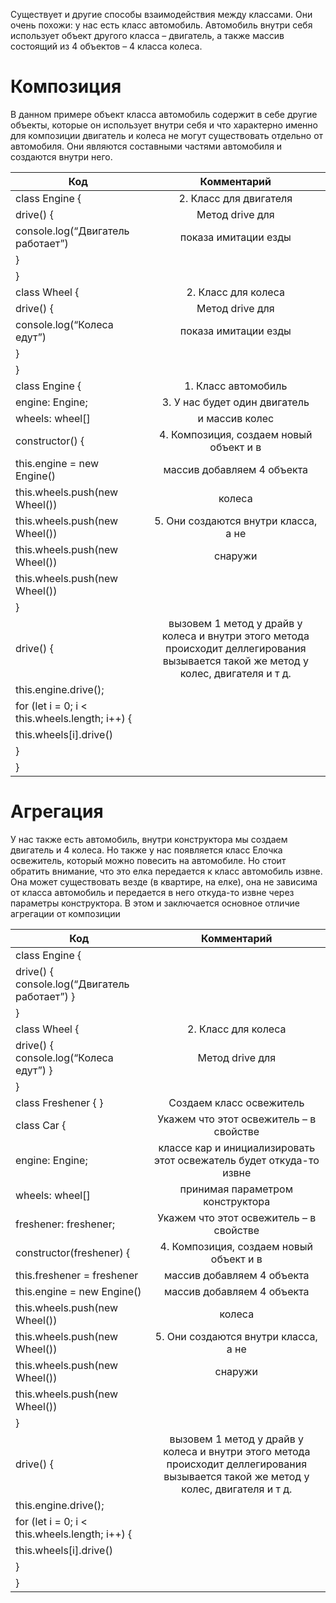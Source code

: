 Существует и другие способы взаимодействия между классами. Они очень похожи: у нас есть класс автомобиль. Автомобиль внутри себя использует объект другого класса – двигатель, а также массив состоящий из 4 объектов – 4 класса колеса. 

# Композиция
В данном примере объект класса автомобиль содержит в себе другие объекты, которые он использует внутри себя и что характерно именно для композиции двигатель и колеса не могут существовать отдельно от автомобиля. Они являются составными частями автомобиля и создаются внутри него.

| Код                            | Комментарий                | 
| ------------------------ |:------------------:| 
| сlass Engine {                        | 2. Класс для двигателя | 
| drive() {                             | Метод drive для     | 
| console.log(“Двигатель работает”)     | показа имитации езды| 
| }                                     |                     | 
| }                                     |                     | 
| class Wheel {                         | 2. Класс для колеса |
| drive() {                             | Метод drive для     | 
| console.log(“Колеса едут”)            | показа имитации езды| 
| }                                     |                     | 
| }                                     |                     | 
| сlass Engine {                        | 1. Класс автомобиль | 
| engine: Engine;                       | 3. У нас будет один двигатель| 
| wheels: wheel[]                       | и массив колес      | 
| constructor() {                       | 4. Композиция, создаем новый объект и в| 
| this.engine = new Engine()            | массив добавляем 4 объекта   | 
| this.wheels.push(new Wheel())         | колеса              | 
| this.wheels.push(new Wheel())         | 5. Они создаются внутри класса, а не | 
| this.wheels.push(new Wheel())         | снаружи                    | 
| this.wheels.push(new Wheel())         |                     | 
| }                                     |                     | 
| drive() {                             | вызовем 1 метод у драйв у колеса и внутри этого метода происходит деллегирования вызывается такой же метод у колес, двигателя и т д.                | 
| this.engine.drive();                  |                     | 
| for (let i = 0; i < this.wheels.length; i++) {      |                     | 
| this.wheels[i].drive()                              |                     | 
|  }                                     |                     | 
| }                                     |                     | 




# Агрегация
У нас также есть автомобиль, внутри конструктора мы создаем двигатель и 4 колеса. Но также у нас появляется класс Елочка освежитель, который можно повесить на автомобиле. Но стоит обратить внимание, что это елка передается к класс автомобиль извне. Она может существовать везде (в квартире, на елке), она не зависима от класса автомобиль и передается в него откуда-то извне через параметры конструктора. В этом и заключается основное отличие агрегации от композиции

| Код                            | Комментарий                | 
| ------------------------ |:------------------:| 
| сlass Engine {                        | | 
| drive() { console.log(“Двигатель работает”) }       |    | 
| }                                     |                     | 
| class Wheel {                         | 2. Класс для колеса |
| drive() {     console.log(“Колеса едут”)    }                            | Метод drive для     | 
| }                                     |                     | 
| class Freshener {              }      | Cоздаем класс освежитель |
| class Car {                            |  Укажем что этот освежитель – в свойстве    |
|    engine: Engine;                    |  классе кар и инициализировать этот освежатель  будет откуда-то извне |
|    wheels: wheel[]                    |   принимая параметром конструктора                   |
| freshener: freshener;                           |  Укажем что этот освежитель – в свойстве    |         |
| constructor(freshener) {                       | 4. Композиция, создаем новый объект и в| 
| this.freshener = freshener            | массив добавляем 4 объекта   | 
| this.engine = new Engine()            | массив добавляем 4 объекта   | 
| this.wheels.push(new Wheel())         | колеса              | 
| this.wheels.push(new Wheel())         | 5. Они создаются внутри класса, а не | 
| this.wheels.push(new Wheel())         | снаружи                    | 
| this.wheels.push(new Wheel())         |                     | 
| }                                     |                     | 
| drive() {                             | вызовем 1 метод у драйв у колеса и внутри этого метода происходит деллегирования вызывается такой же метод у колес, двигателя и т д.                | 
| this.engine.drive();                  |                     | 
| for (let i = 0; i < this.wheels.length; i++) {      |                     | 
| this.wheels[i].drive()                              |                     | 
|  }                                     |                     | 
| }                                     |                     | 

